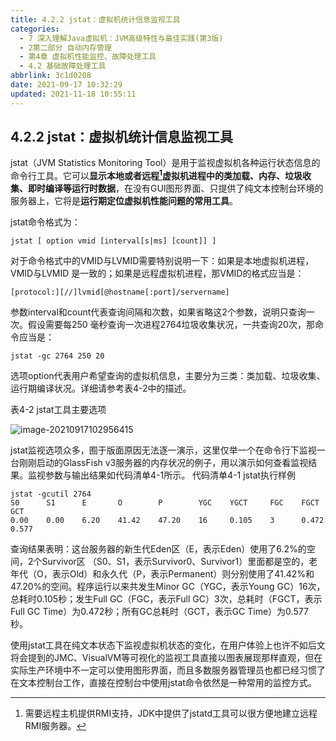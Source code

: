 ```yaml
---
title: 4.2.2 jstat：虚拟机统计信息监视工具
categories: 
  - 7 深入理解Java虛拟机：JVM高级特性与最佳实践(第3版)
  - 2第二部分 自动内存管理
  - 第4章 虚拟机性能监控、故障处理工具
  - 4.2 基础故障处理工具
abbrlink: 3c1d0208
date: 2021-09-17 10:32:29
updated: 2021-11-18 10:55:11
---
```

## 4.2.2 jstat：虚拟机统计信息监视工具
jstat（JVM Statistics Monitoring Tool）是用于监视虚拟机各种运行状态信息的命令行工具。它可以**显示本地或者远程[^1]虚拟机进程中的类加载、内存、垃圾收集、即时编译等运行时数据**，在没有GUI图形界面、只提供了纯文本控制台环境的服务器上，它将是**运行期定位虚拟机性能问题的常用工具**。

jstat命令格式为：
```
jstat [ option vmid [interval[s|ms] [count]] ]
```
对于命令格式中的VMID与LVMID需要特别说明一下：如果是本地虚拟机进程，VMID与LVMID 是一致的；如果是远程虚拟机进程，那VMID的格式应当是：
```
[protocol:][//]lvmid[@hostname[:port]/servername]
```
参数interval和count代表查询间隔和次数，如果省略这2个参数，说明只查询一次。假设需要每250 毫秒查询一次进程2764垃圾收集状况，一共查询20次，那命令应当是：
```
jstat -gc 2764 250 20
```
选项option代表用户希望查询的虚拟机信息，主要分为三类：类加载、垃圾收集、运行期编译状况。详细请参考表4-2中的描述。

表4-2 jstat工具主要选项

![image-20210917102956415](https://gitee.com/XiaoLan223/images/raw/master/Blog/Sum/20210917102956.png)

jstat监视选项众多，囿于版面原因无法逐一演示，这里仅举一个在命令行下监视一台刚刚启动的GlassFish v3服务器的内存状况的例子，用以演示如何查看监视结果。监视参数与输出结果如代码清单4-1所示。
代码清单4-1 jstat执行样例
```
jstat -gcutil 2764
S0      S1      E       O        P        YGC    YGCT     FGC    FGCT     GCT
0.00    0.00    6.20    41.42    47.20    16     0.105    3      0.472    0.577
```
查询结果表明：这台服务器的新生代Eden区（E，表示Eden）使用了6.2%的空间，2个Survivor区 （S0、S1，表示Survivor0、Survivor1）里面都是空的，老年代（O，表示Old）和永久代（P，表示Permanent）则分别使用了41.42%和47.20%的空间。程序运行以来共发生Minor GC（YGC，表示Young GC）16次，总耗时0.105秒；发生Full GC（FGC，表示Full GC）3次，总耗时（FGCT，表示Full GC Time）为0.472秒；所有GC总耗时（GCT，表示GC Time）为0.577秒。

使用jstat工具在纯文本状态下监视虚拟机状态的变化，在用户体验上也许不如后文将会提到的JMC、VisualVM等可视化的监视工具直接以图表展现那样直观，但在实际生产环境中不一定可以使用图形界面，而且多数服务器管理员也都已经习惯了在文本控制台工作，直接在控制台中使用jstat命令依然是一种常用的监控方式。


[^1]: 需要远程主机提供RMI支持，JDK中提供了jstatd工具可以很方便地建立远程RMI服务器。
